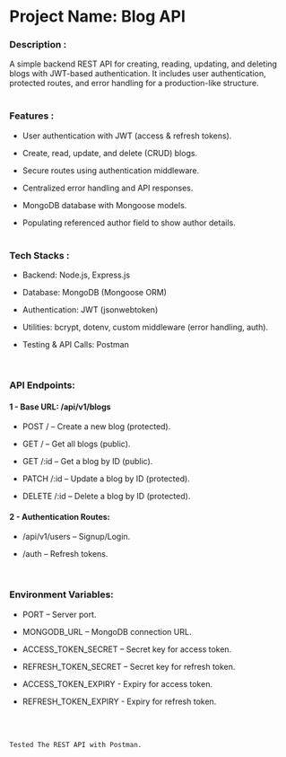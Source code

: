 # Project Name: Blog API

### Description :

A simple backend REST API for creating, reading, updating, and deleting blogs with JWT-based authentication. It includes user authentication, protected routes, and error handling for a production-like structure.
<br><br>

### Features :

- User authentication with JWT (access & refresh tokens).

- Create, read, update, and delete (CRUD) blogs.

- Secure routes using authentication middleware.

- Centralized error handling and API responses.

- MongoDB database with Mongoose models.

- Populating referenced author field to show author details.  
  <br>

### Tech Stacks :

- Backend: Node.js, Express.js

- Database: MongoDB (Mongoose ORM)

- Authentication: JWT (jsonwebtoken)

- Utilities: bcrypt, dotenv, custom middleware (error handling, auth).

- Testing & API Calls: Postman

<br>

### API Endpoints:

#### 1 - Base URL: /api/v1/blogs

- POST / – Create a new blog (protected).

- GET / – Get all blogs (public).

- GET /:id – Get a blog by ID (public).

- PATCH /:id – Update a blog by ID (protected).

- DELETE /:id – Delete a blog by ID (protected).

#### 2 - Authentication Routes:

- /api/v1/users – Signup/Login.

- /auth – Refresh tokens.

<br>

### Environment Variables:

- PORT – Server port.

- MONGODB_URL – MongoDB connection URL.

- ACCESS_TOKEN_SECRET – Secret key for access token.

- REFRESH_TOKEN_SECRET – Secret key for refresh token.

- ACCESS_TOKEN_EXPIRY - Expiry for access token.

- REFRESH_TOKEN_EXPIRY - Expiry for refresh token.

<br><br>

```
Tested The REST API with Postman.
```
